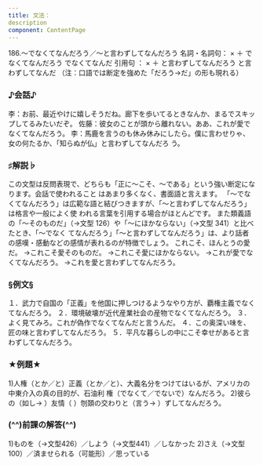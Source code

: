 ```yaml
---
title: 文法：
description
component: ContentPage
---
```



186.～でなくてなんだろう／～と言わずしてなんだろう
名詞・名詞句： × ＋ でなくてなんだろう でなくてなんだ
引用句 ： × ＋ と言わずしてなんだろう と言わずしてなんだ
（注：口語では断定を強めた「だろう→だ」の形も現れる）
### ♪会話♪
李：お前、最近やけに嬉しそうだね。廊下を歩いてるときなんか、まるでスキップしてるみたいだぞ。 佐藤：彼女のことが頭から離れない。ああ、これが愛でなくてなんだろう。
李：馬鹿を言うのも休み休みにしたら。僕に言わせりゃ、女の何たるか、「知らぬが仏」と言わずしてなんだろ う。
### ♯解説♭
この文型は反問表現で、どちらも「正に～こそ、～である」という強い断定になります。会話で使われること はあまり多くなく、書面語と言えます。 「～でなくてなんだろう」は広範な語と結びつきますが、「～と言わずしてなんだろう」は格言や一般によく使 われる言葉を引用する場合がほとんどです。
また類義語の「～そのものだ」（→文型 126）や「～にほかならない」（→文型 341）と比べたとき、「～でなく てなんだろう」「～と言わずしてなんだろう」は、より話者の感嘆・感動などの感情が表れるのが特徴でしょう。
これこそ、ほんとうの愛だ。
→これこそ愛そのものだ。
→これこそ愛にほかならない。
→これが愛でなくてなんだろう。
→これを愛と言わずしてなんだろう。
### §例文§
１．武力で自国の「正義」を他国に押しつけるようなやり方が、覇権主義でなくてなんだろう。
２．環境破壊が近代産業社会の産物でなくてなんだろう。
３．よく見てみろ。これが偽作でなくてなんだと言うんだ。
４．この奥深い味を、匠の味と言わずしてなんだろう。
５．平凡な暮らしの中にこそ幸せがあると言わずしてなんだろう。
### ★例題★
1)人権（とか／と）正義（とか／と）、大義名分をつけてはいるが、アメリカの中東介入の真の目的が、石油利 権（でなくて／でないで）なんだろう。
2)彼らの（如し→ ）友情（ ）刎頚の交わりと（言う→ ）ずしてなんだろう。
### (^^)前課の解答(^^)
1)ものを（→文型426）／しよう（→文型441）／しなかった
2)さえ（→文型100）／済ませられる（可能形）／思っている
